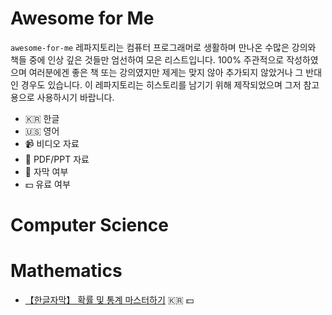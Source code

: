 # Awesome for Me
`awesome-for-me` 레파지토리는 컴퓨터 프로그래머로 생활하며 만나온 수많은 강의와 책들 중에 인상 깊은 것들만 엄선하여 모은 리스트입니다. 100% 주관적으로 작성하였으며 여러분에겐 좋은 책 또는 강의였지만 제게는 맞지 않아 추가되지 않았거나 그 반대인 경우도 있습니다. 이 레파지토리는 히스토리를 남기기 위해 제작되었으며 그저 참고용으로 사용하시기 바랍니다.

- :kr: 한글
- :us: 영어
- :video_camera: 비디오 자료
- :floppy_disk: PDF/PPT 자료
- :page_facing_up: 자막 여부
- :dollar: 유료 여부

# Computer Science

# Mathematics
- [【한글자막】 확률 및 통계 마스터하기](https://www.udemy.com/course/probability-statistics-master/) :kr: :dollar:
